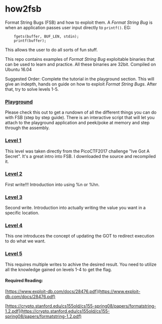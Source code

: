 # how2fsb
Format String Bugs (FSB) and how to exploit them.
A _Format String Bug_ is when an application passes user input directly to `printf()`. EG:
```
    fgets(buffer, BUF_LEN, stdin);
    printf(buffer);
```
This allows the user to do all sorts of fun stuff. 

This repo contains examples of _Format String Bug_ exploitable binaries that can be used to learn and practice. All these binaries are 32bit. Compiled on Ubuntu 16.04

Suggested Order: Complete the tutorial in the playground section. This will give an indepth, hands on guide on how to exploit _Format String Bugs_. After that, try to solve levels 1-5.

### [Playground](./playground)
Please check this out to get a rundown of all the different things you can do with FSB (step by step guide). There is an interactive script that will let you attach to the playground application and peek/poke at memory and step through the assembly.

### [Level 1](./level1)
This level was taken directly from the PicoCTF2017 challenge "Ive Got A Secret". It's a great intro into FSB. I downloaded the source and recompiled it.

### [Level 2](./level2)
First write!!! Introduction into using %n or %hn.

### [Level 3](./level3)
Second write. Introduction into actually writing the value you want in a specific location.

### [Level 4](./level4)
This one introduces the concept of updating the GOT to redirect execution to do what we want.

### [Level 5](./level5)
This requires multiple writes to achive the desired result. You need to utilize all the knowledge gained on levels 1-4 to get the flag.

#### Required Reading:
[https://www.exploit-db.com/docs/28476.pdf](https://www.exploit-db.com/docs/28476.pdf)

[https://crypto.stanford.edu/cs155old/cs155-spring08/papers/formatstring-1.2.pdf](https://crypto.stanford.edu/cs155old/cs155-spring08/papers/formatstring-1.2.pdf)

